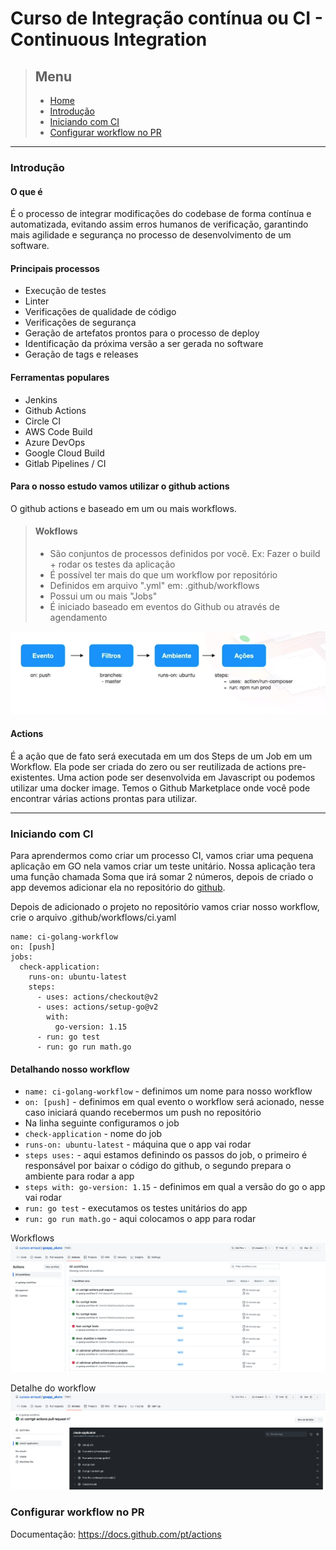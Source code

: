 # Curso de Integração contínua ou CI - Continuous Integration

> ## Menu
>
>
> - [Home](README.md)
> - [Introdução](#introdução)
> - [Iniciando com CI](#iniciando-com-ci)
> - [Configurar workflow no PR](#configurar-workflow-no-pr)

---

### Introdução

#### **O que é**

É o processo de integrar modificações do codebase de forma contínua e automatizada, evitando assim erros humanos de verificação, garantindo mais agilidade e segurança no processo de desenvolvimento de um software.

#### **Principais processos**

- Execução de testes
- Linter
- Verificações de qualidade de código
- Verificações de segurança
- Geração de artefatos prontos para o processo de deploy
- Identificação da próxima versão a ser gerada no software
- Geração de tags e releases

#### **Ferramentas populares**

- Jenkins
- Github Actions
- Circle CI
- AWS Code Build
- Azure DevOps
- Google Cloud Build
- Gitlab Pipelines / CI

#### **Para o nosso estudo vamos utilizar o github actions**

O github actions e baseado em um ou mais workflows.

> #### **Wokflows**
>
> - São conjuntos de processos definidos por você. Ex: Fazer o build + rodar os testes da aplicação
> - É possível ter mais do que um workflow por repositório
> - Definidos em arquivo ".yml" em: .github/workflows
> - Possui um ou mais "Jobs"
> - É iniciado baseado em eventos do Github ou através de agendamento
  
![eventos](images/eventos-workflow.png)

#### **Actions**

É a ação que de fato será executada em um dos Steps de um Job em um Workflow.
Ela pode ser criada do zero ou ser reutilizada de actions pre-existentes. Uma action pode ser desenvolvida em Javascript ou podemos utilizar uma docker image.
Temos o Github Marketplace onde você pode encontrar várias actions prontas para utilizar.

---

### **Iniciando com CI**

Para aprendermos como criar um processo CI, vamos criar uma pequena aplicação em GO nela vamos criar um teste unitário. Nossa aplicação tera uma função chamada Soma que irá somar 2 números, depois de criado o app devemos adicionar ela no repositório do [github](https://github.com/cursos-arnaud/goapp_aluno).

Depois de adicionado o projeto no repositório vamos criar nosso workflow, crie o arquivo .github/workflows/ci.yaml

```console
name: ci-golang-workflow
on: [push]    
jobs:
  check-application:
    runs-on: ubuntu-latest
    steps:
      - uses: actions/checkout@v2
      - uses: actions/setup-go@v2
        with:
          go-version: 1.15
      - run: go test
      - run: go run math.go
```

#### **Detalhando nosso workflow**

- `name: ci-golang-workflow` - definimos um nome para nosso workflow
- `on: [push]` - definimos em qual evento o workflow será acionado, nesse caso iniciará quando recebermos um push no repositório
- Na linha seguinte configuramos o job
- `check-application` - nome do job
- `runs-on: ubuntu-latest` - máquina que o app vai rodar
- `steps uses:` - aqui estamos definindo os passos do job, o primeiro é responsável por baixar o código do github, o segundo prepara o ambiente para rodar a app
- `steps with: go-version: 1.15` - definimos em qual a versão do go o app vai rodar
- `run: go test` - executamos os testes unitários do app
- `run: go run math.go` - aqui colocamos o app para rodar

Workflows
![actions](images/actions-detail.png)

Detalhe do workflow
![actions](images/actions-detail-2.png)

### Configurar workflow no PR

Documentação: https://docs.github.com/pt/actions
